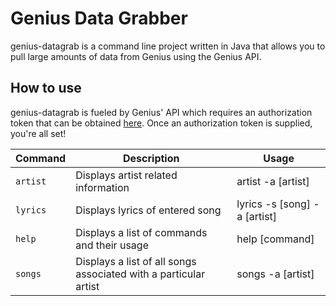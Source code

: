 <h1>Genius Data Grabber</h1>

genius-datagrab is a command line project written in Java that allows you to pull large amounts of data from Genius using the Genius API.

<h2>How to use</h2>

genius-datagrab is fueled by Genius' API which requires an authorization token that can be obtained [here](http://genius.com/api-clients). Once an authorization token is supplied, you're all set!


| Command | Description | Usage
| --- | --- | ---
| `artist` | Displays artist related information | artist -a [artist]
| `lyrics` | Displays lyrics of entered song | lyrics -s [song] -a [artist]
| `help` | Displays a list of commands and their usage | help [command] 
| `songs` | Displays a list of all songs associated with a particular artist | songs -a [artist]
